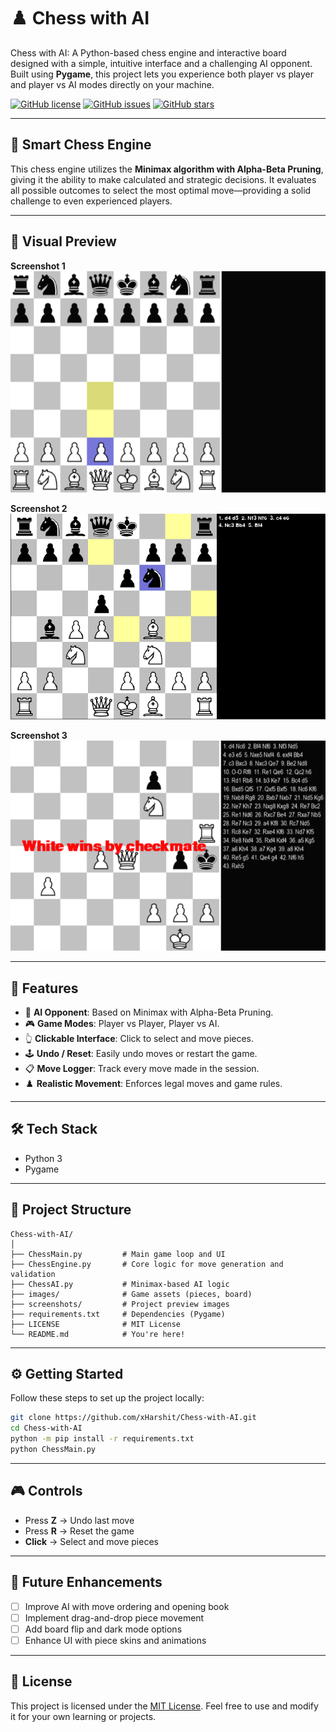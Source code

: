 # ♟️ Chess with AI

Chess with AI: A Python-based chess engine and interactive board designed with a simple, intuitive interface and a challenging AI opponent. Built using **Pygame**, this project lets you experience both player vs player and player vs AI modes directly on your machine.

[![GitHub license](https://img.shields.io/github/license/xHarshit/Chess-with-AI)](LICENSE)
[![GitHub issues](https://img.shields.io/github/issues/xHarshit/Chess-with-AI)](https://github.com/xHarshit/Chess-with-AI/issues)
[![GitHub stars](https://img.shields.io/github/stars/xHarshit/Chess-with-AI)](https://github.com/xHarshit/Chess-with-AI/stargazers)

---

## 🧠 Smart Chess Engine

This chess engine utilizes the **Minimax algorithm with Alpha-Beta Pruning**, giving it the ability to make calculated and strategic decisions. It evaluates all possible outcomes to select the most optimal move—providing a solid challenge to even experienced players.

---

## 📸 Visual Preview

**Screenshot 1**  
![Gameplay](./screenshots/1.png)

**Screenshot 2**  
![AI Thinking](./screenshots/2.png)

**Screenshot 3**  
![Match End](./screenshots/3.png)

---

## 🚀 Features

- 🧩 **AI Opponent**: Based on Minimax with Alpha-Beta Pruning.
- 🎮 **Game Modes**: Player vs Player, Player vs AI.
- 👆 **Clickable Interface**: Click to select and move pieces.
- 🕹️ **Undo / Reset**: Easily undo moves or restart the game.
- 📋 **Move Logger**: Track every move made in the session.
- ♟️ **Realistic Movement**: Enforces legal moves and game rules.

---

## 🛠️ Tech Stack

- Python 3
- Pygame

---

## 📂 Project Structure

```
Chess-with-AI/
│
├── ChessMain.py         # Main game loop and UI
├── ChessEngine.py       # Core logic for move generation and validation
├── ChessAI.py           # Minimax-based AI logic
├── images/              # Game assets (pieces, board)
├── screenshots/         # Project preview images
├── requirements.txt     # Dependencies (Pygame)
├── LICENSE              # MIT License
└── README.md            # You're here!
```

---

## ⚙️ Getting Started

Follow these steps to set up the project locally:

```bash
git clone https://github.com/xHarshit/Chess-with-AI.git
cd Chess-with-AI
python -m pip install -r requirements.txt
python ChessMain.py
```

---

## 🎮 Controls

- Press **Z** → Undo last move  
- Press **R** → Reset the game  
- **Click** → Select and move pieces  

---

## 🧩 Future Enhancements

- [ ] Improve AI with move ordering and opening book  
- [ ] Implement drag-and-drop piece movement  
- [ ] Add board flip and dark mode options  
- [ ] Enhance UI with piece skins and animations  

---

## 📄 License

This project is licensed under the [MIT License](LICENSE). Feel free to use and modify it for your own learning or projects.
